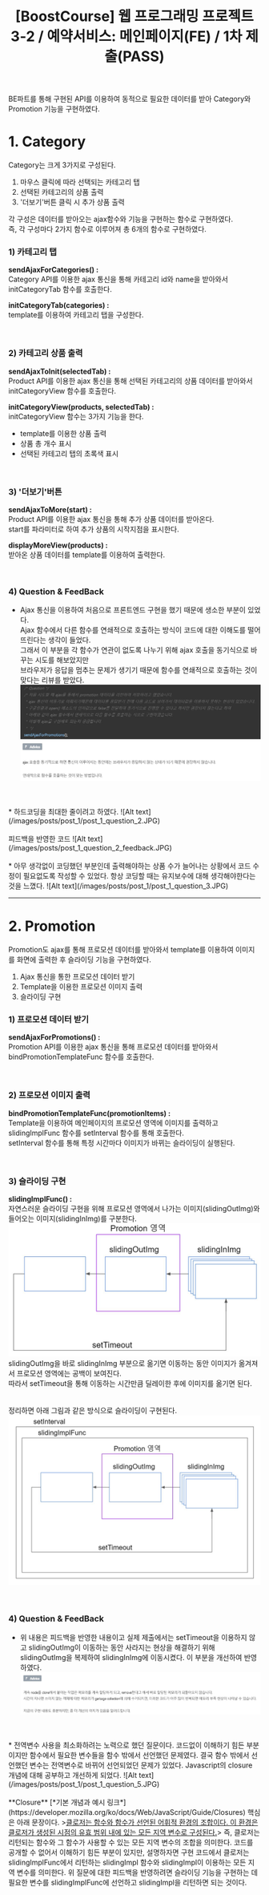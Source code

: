 ﻿---
layout: post
title: '[BoostCourse] 웹 프로그래밍 프로젝트 3-2 / 예약서비스: 메인페이지(FE) / 1차 제출(PASS)'
image: '/images/posts/boostcourse.JPG'
---



BE파트를 통해 구현된 API를 이용하여 동적으로 필요한 데이터를 받아 Category와 Promotion 기능을 구현하였다.  

# 1. Category

Category는 크게 3가지로 구성된다.  
1) 마우스 클릭에 따라 선택되는 카테고리 탭  
2) 선택된 카테고리의 상품 출력  
3) '더보기'버튼 클릭 시 추가 상품 출력  

각 구성은 데이터를 받아오는 ajax함수와 기능을 구현하는 함수로 구현하였다.  
즉, 각 구성마다 2가지 함수로 이루어져 총 6개의 함수로 구현하였다.  


### 1) 카테고리 탭
**sendAjaxForCategories() :**  
Category API를 이용한 ajax 통신을 통해 카테고리 id와 name을 받아와서 initCategoryTab 함수를 호출한다.

**initCategoryTab(categories) :**  
template를 이용하여 카테고리 탭을 구성한다.

<br/>

### 2) 카테고리 상품 출력
**sendAjaxToInit(selectedTab) :**  
Product API를 이용한 ajax 통신을 통해 선택된 카테고리의 상품 데이터를 받아와서 initCategoryView 함수를 호출한다.

**initCategoryView(products, selectedTab) :**  
initCategoryView 함수는 3가지 기능을 한다.
* template를 이용한 상품 출력
* 상품 총 개수 표시
* 선택된 카테고리 탭의 초록색 표시

<br/>

### 3) '더보기'버튼
**sendAjaxToMore(start) :**  
Product API를 이용한 ajax 통신을 통해 추가 상품 데이터를 받아온다.  
start를 파라미터로 하여 추가 상품의 시작지점을 표시한다.

**displayMoreView(products) :**  
받아온 상품 데이터를 template를 이용하여 출력한다.

<br/>

### 4) Question & FeedBack
* Ajax 통신을 이용하여 처음으로 프론트엔드 구현을 했기 때문에 생소한 부분이 있었다.  
Ajax 함수에서 다른 함수를 연쇄적으로 호출하는 방식이 코드에 대한 이해도를 떨어뜨린다는 생각이 들었다.  
그래서 이 부분을 각 함수가 연관이 없도록 나누기 위해 ajax 호출을 동기식으로 바꾸는 시도를 해보았지만   
브라우저가 응답을 멈추는 문제가 생기기 때문에 함수를 연쇄적으로 호출하는 것이 맞다는 리뷰를 받았다.  
![Alt text](/images/posts/post_1/post_1_question_1.JPG)
<br/>
<br/>
* 하드코딩을 최대한 줄이려고 하였다.
![Alt text](/images/posts/post_1/post_1_question_2.JPG)
<br/><br/>
피드백을 반영한 코드
![Alt text](/images/posts/post_1_question_2_feedback.JPG)
<br/>
<br/>
* 아무 생각없이 코딩했던 부분인데 출력해야하는 상품 수가 늘어나는 상황에서 코드 수정이 필요없도록 작성할 수 있었다.
항상 코딩할 때는 유지보수에 대해 생각해야한다는 것을 느꼈다.
![Alt text](/images/posts/post_1/post_1_question_3.JPG)



*****



# 2. Promotion

Promotion도 ajax를 통해 프로모션 데이터를 받아와서 template를 이용하여 이미지를 화면에 출력한 후 슬라이딩 기능을 구현하였다.  
1) Ajax 통신을 통한 프로모션 데이터 받기  
2) Template을 이용한 프로모션 이미지 출력  
3) 슬라이딩 구현  

### 1) 프로모션 데이터 받기
**sendAjaxForPromotions() :**  
Promotion API를 이용한 ajax 통신을 통해 프로모션 데이터를 받아와서 bindPromotionTemplateFunc 함수를 호출한다.

<br/>

### 2) 프로모션 이미지 출력
**bindPromotionTemplateFunc(promotionItems) :**  
Template을 이용하여 메인페이지의 프로모션 영역에 이미지를 출력하고 slidingImplFunc 함수를 setInterval 함수를 통해 호출한다.  
setInterval 함수를 통해 특정 시간마다 이미지가 바뀌는 슬라이딩이 실행된다. 

<br/>

### 3) 슬라이딩 구현
**slidingImplFunc() :**  
자연스러운 슬라이딩 구현을 위해 프로모션 영역에서 나가는 이미지(slidingOutImg)와 들어오는 이미지(slidingInImg)를 구분한다.  
![Alt text](/images/posts/post_1/post_1_promotion_1.JPG)
slidingOutImg을 바로 slidingInImg 부분으로 옮기면 이동하는 동안 이미지가 옮겨져서 프로모션 영역에는 공백이 보여진다.  
따라서 setTimeout을 통해 이동하는 시간만큼 딜레이한 후에 이미지를 옮기면 된다.  
<br/>
<br/>
정리하면 아래 그림과 같은 방식으로 슬라이딩이 구현된다.  
![Alt text](/images/posts/post_1/post_1_promotion_2.JPG)

<br/>

### 4) Question & FeedBack
* 위 내용은 피드백을 반영한 내용이고 실제 제출에서는 setTimeout을 이용하지 않고 slidingOutImg이 이동하는 동안 사라지는 현상을 해결하기 위해 
slidingOutImg을 복제하여 slidingInImg에 이동시켰다. 이 부분을 개선하여 반영하였다.  
![Alt text](/images/posts/post_1/post_1_question_4.JPG)
<br/>
<br/>
* 전역변수 사용을 최소화하려는 노력으로 했던 질문이다. 코드없이 이해하기 힘든 부분이지만 함수에서 필요한 변수들을 함수 밖에서 선언했던 문제였다.  
결국 함수 밖에서 선언했던 변수는 전역변수로 바뀌어 선언되었던 문제가 있었다.  
Javascript의 closure 개념에 대해 공부하고 개선하게 되었다.
![Alt text](/images/posts/post_1/post_1_question_5.JPG)
<br/>
<br/>
**Closure**  
 [*기본 개념과 예시 링크*](https://developer.mozilla.org/ko/docs/Web/JavaScript/Guide/Closures)  
 핵심은 아래 문장이다.  
 ><u>클로저는 함수와 함수가 선언된 어휘적 환경의 조합이다. 이 환경은 클로저가 생성된 시점의 유효 범위 내에 있는 모든 지역 변수로 구성된다.</u>>
 즉, 클로저는 리턴되는 함수와 그 함수가 사용할 수 있는 모든 지역 변수의 조합을 의미한다.  
 코드를 공개할 수 없어서 이해하기 힘든 부분이 있지만, 설명하자면  
 구현 코드에서 클로저는 slidingImplFunc에서 리턴하는 slidingImpl 함수와 slidingImpl이 이용하는 모든 지역 변수를 의미한다.  
 위 질문에 대한 피드백을 반영하려면 슬라이딩 기능을 구현하는 데 필요한 변수를 slidingImplFunc에 선언하고 slidingImpl을 리턴하면 되는 것이다.
